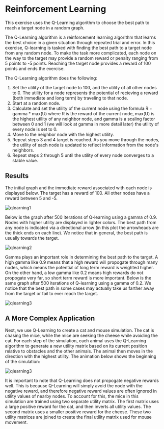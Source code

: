 # Reinforcement Learning

This exercise uses the Q-Learning algorithm to choose the best path to reach a target node in a random graph.

The Q-Learning algorithm is a reinforcement learning algorithm that learns the best choice in a given situation through repeated 
trial and error. In this exercise, Q-learning is tasked with finding the best path to a target node from any random node. 
To make the task more complicated, each node on the way to the target may provide a random reward or penalty ranging from 
5 points to -5 points. Reaching the target node provides a reward of 100 points and ends the exercise. 

The Q-Learning algorithm does the following:

1. Set the utility of the target node to 100, and the utility of all other nodes to 0. The utility for a node represents the potential
of recieving a reward (both immediate and long term) by traveling to that node.
2. Start at a random node.
3. Calculate and set the utility of the current node using the formula R + gamma * max(U) where R is the reward of the current node, max(U) 
is the highest utility of any neighbor node, and gamma is a scaling factor between 0 and 1 (we will look at gamma in more detail later)
the utility of every node is set to 0.
4. Move to the neighbor node with the highest utility.
5. Repeat steps 3 and 4 target is reached. As you move through the nodes, the utility of each node is updated to reflect information
from the node's neighbors.
6. Repeat steps 2 through 5 until the utility of every node converges to a stable value.
 
## Results

The initial graph and the immediate reward associated with each node is displayed below. The target has a reward of 100. All other nodes
have a reward between 5 and -5.

![qlearning1](https://github.com/iamshang1/Projects/blob/master/Basic_ML/Reinforcement_Learning/qlearning1.png)

Below is the graph after 500 iterations of Q-learning using a gamma of 0.9. Nodes with higher utility are displayed in lighter colors.
The best path from any node is indicated via a directional arrow (in this plot the arrowheads are the thick ends on each line). We notice
that in general, the best path is usually towards the target.

![qlearning2](https://github.com/iamshang1/Projects/blob/master/Basic_ML/Reinforcement_Learning/qlearning2.png)

Gamma plays an important role in determining the best path to the target. A high gamma like 0.9 means that a high reward will propogate 
through many nodes, which means the potential of long term reward is weighted higher. On the other hand, a low gamma like 0.2 means high
rewards do not propogate very far, so short term reward is more important. Below is the same graph after 500 iterations of Q-learning using
a gamma of 0.2. We notice that the best path in some cases may actually take us farther away from the target or fail to ever reach the target.

![qlearning3](https://github.com/iamshang1/Projects/blob/master/Basic_ML/Reinforcement_Learning/qlearning3.png)

 
## A More Complex Application

Next, we use Q-Learning to create a cat and mouse simulation. The cat is chasing the mice, while the mice are seeking the 
cheese while avoiding the cat. For each step of the simulation, each animal uses the Q-Learning algorithm to generate a new utility matrix
based on its current position relative to obstacles and the other animals. The animal then moves in the direction with the highest utility.
The animation below shows the beginning of the simulation:

![qlearning3](https://github.com/iamshang1/Projects/blob/master/Basic_ML/Reinforcement_Learning/cat_mouse.gif)

It is important to note that Q-Learning does not propogate negative rewards well. This is because Q-Learning will simply avoid the node
with the negative reward, and therefore negative reward values are often ignored in utility values of nearby nodes. To account for this,
the mice in this simulation are trained using two separate utility matrix. The first matrix uses a large positive reward for the cat, and
then inverts all utility values. The second matrix uses a smaller positive reward for the cheese. These two utility matrices are joined to
create the final utility matrix used for mouse movement.